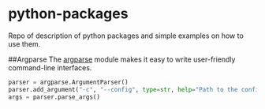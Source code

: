 # python-packages
Repo of description of python packages and simple examples on how to use them.


##Argparse
The [argparse](https://docs.python.org/3/library/argparse.html) module makes it easy to write user-friendly command-line interfaces.
```python
parser = argparse.ArgumentParser()
parser.add_argument("-c", "--config", type=str, help="Path to the configuration file.")
args = parser.parse_args()
```

